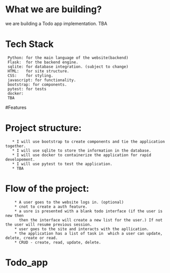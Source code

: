 # What we are building?

we are building a Todo app implementation. TBA

# Tech Stack

     Python: for the main language of the website(backend)
     Flask:  for the backend engine.
     sqlite: for database integration. (subject to change)
     HTML:   for site structure.
     CSS:    for styling.
     javascript: for functionality.
     bootstrap: for components.
     pytest: for tests
     docker:
     TBA 

#Features

# Project structure:

       * I will use bootstrap to create components and tie the application together.
       * I will use sqlite to store the information in the database.
       * I will use docker to containerize the application for rapid developement.
       * I will use pytest to test the application.
       * TBA

# Flow of the project:

        * A user goes to the website logs in. (optional)
        * cnot to create a auth feature.
        * a usre is presented with a blank todo interface (if the user is new then
          then the interface will create a new list for the user.) If not the user will resume previous session.
        * user goes to the site and interacts with the apllication.
        * the application has a list of task in  which a user can update, delete, create or read.
        * CRUD - create, read, update, delete.

# Todo_app
